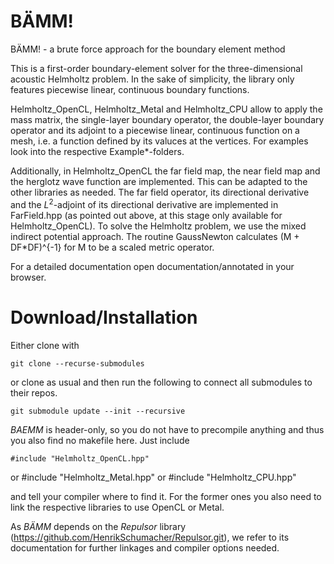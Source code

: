 # BÄMM!
BÄMM! - a brute force approach for the boundary element method

This is a first-order boundary-element solver for the three-dimensional acoustic Helmholtz problem. In the sake of simplicity, the library only features piecewise linear, continuous boundary functions.

Helmholtz_OpenCL, Helmholtz_Metal and Helmholtz_CPU allow to apply the mass matrix, the single-layer boundary operator, the double-layer boundary operator and its adjoint to a piecewise linear, continuous function on a mesh, i.e. a function defined by its valuces at the vertices. For examples look into the respective Example*-folders.

Additionally, in Helmholtz_OpenCL the far field map, the near field map and the herglotz wave function are implemented. This can be adapted to the other libraries as needed.
The far field operator, its directional derivative and the $L^2$-adjoint of its directional derivative are implemented in FarField.hpp (as pointed out above, at this stage only available for Helmholtz_OpenCL). To solve the Helmholtz problem, we use the mixed indirect potential approach. The routine GaussNewton calculates (M + DF*DF)^{-1} for M to be a scaled metric operator.

For a detailed documentation open documentation/annotated in your browser.

# Download/Installation

Either clone with

    git clone --recurse-submodules

or clone as usual and then run the following to connect all submodules to their repos.

    git submodule update --init --recursive

_BAEMM_ is header-only, so you do not have to precompile anything and thus you also find no makefile here. Just include

    #include "Helmholtz_OpenCL.hpp"
or
    #include "Helmholtz_Metal.hpp"
or
    #include "Helmholtz_CPU.hpp"

and tell your compiler where to find it. For the former ones you also need to link the respective libraries to use OpenCL or Metal.

As _BÄMM_ depends on the _Repulsor_ library (https://github.com/HenrikSchumacher/Repulsor.git), we refer to its documentation for further linkages and compiler options needed.